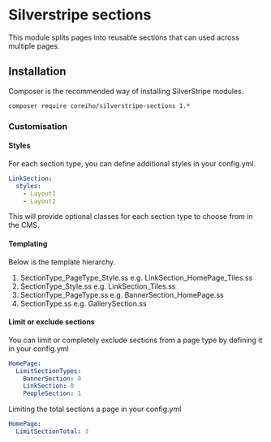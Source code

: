 # Silverstripe sections
This module splits pages into reusable sections that can used across multiple pages.

## Installation
Composer is the recommended way of installing SilverStripe modules.
```
composer require coreiho/silverstripe-sections 1.*
```

### Customisation
#### Styles
For each section type, you can define additional styles in your config.yml.
``` yml
LinkSection:
  styles:
    - Layout1
    - Layout2
```
This will provide optional classes for each section type to choose from in the CMS.

#### Templating
Below is the template hierarchy.

1. SectionType_PageType_Style.ss e.g. LinkSection_HomePage_Tiles.ss
2. SectionType_Style.ss  e.g. LinkSection_Tiles.ss
3. SectionType_PageType.ss e.g. BannerSection_HomePage.ss
4. SectionType.ss e.g. GallerySection.ss

#### Limit or exclude sections
You can limit or completely exclude sections from a page type by defining it in your config.yml
``` yml
HomePage:
  LimitSectionTypes:
    BannerSection: 0
    LinkSection: 0
    PeopleSection: 1
```

Limiting the total sections a page in your config.yml
``` yml
HomePage:
  LimitSectionTotal: 3
```
